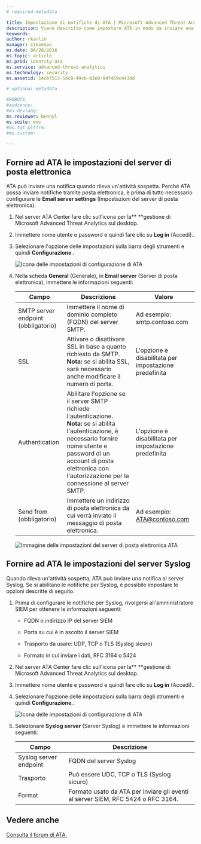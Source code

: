 ```yaml
---
# required metadata

title: Impostazione di notifiche di ATA | Microsoft Advanced Threat Analytics
description: Viene descritto come impostare ATA in modo da inviare una notifica (tramite posta elettronica o inoltro di eventi ATA) quando rileva attività sospette 
keywords:
author: rkarlin
manager: stevenpo
ms.date: 04/28/2016
ms.topic: article
ms.prod: identity-ata
ms.service: advanced-threat-analytics
ms.technology: security
ms.assetid: 14cb7513-5dc8-49cb-b3e0-94f469c443dd

# optional metadata

#ROBOTS:
#audience:
#ms.devlang:
ms.reviewer: bennyl
ms.suite: ems
#ms.tgt_pltfrm:
#ms.custom:

---
```


## Fornire ad ATA le impostazioni del server di posta elettronica
ATA può inviare una notifica quando rileva un'attività sospetta. Perché ATA possa inviare notifiche tramite posta elettronica, è prima di tutto necessario configurare le **Email server settings** (Impostazioni del server di posta elettronica).

1.  Nel server ATA Center fare clic sull'icona per la** **gestione di Microsoft Advanced Threat Analytics sul desktop.

2.  Immettere nome utente e password e quindi fare clic su **Log in** (Accedi)..

3.  Selezionare l'opzione delle impostazioni sulla barra degli strumenti e quindi **Configurazione**..

    ![Icona delle impostazioni di configurazione di ATA](media/ATA-config-icon.JPG)

4.  Nella scheda **General** (Generale), in **Email server** (Server di posta elettronica), immettere le informazioni seguenti:

    |Campo|Descrizione|Valore|
    |---------|---------------|---------|
    |SMTP server endpoint (obbligatorio)|Immettere il nome di dominio completo (FQDN) del server SMTP.|Ad esempio:<br />smtp.contoso.com|
    |SSL|Attivare o disattivare SSL in base a quanto richiesto da SMTP. **Nota:** se si abilita SSL, sarà necessario anche modificare il numero di porta.|L'opzione è disabilitata per impostazione predefinita|
    |Authentication|Abilitare l'opzione se il server SMTP richiede l'autenticazione. **Nota:** se si abilita l'autenticazione, è necessario fornire nome utente e password di un account di posta elettronica con l'autorizzazione per la connessione al server SMTP.|L'opzione è disabilitata per impostazione predefinita|
    |Send from (obbligatorio)|Immettere un indirizzo di posta elettronica da cui verrà inviato il messaggio di posta elettronica.|Ad esempio:<br />ATA@contoso.com|
    ![Immagine delle impostazioni del server di posta elettronica ATA](media/ATA-email-server.png)

## Fornire ad ATA le impostazioni del server Syslog
Quando rileva un'attività sospetta, ATA può inviare una notifica al server Syslog. Se si abilitano le notifiche per Syslog, è possibile impostare le opzioni descritte di seguito.

1.  Prima di configurare le notifiche per Syslog, rivolgersi all'amministratore SIEM per ottenere le informazioni seguenti:

    -   FQDN o indirizzo IP del server SIEM

    -   Porta su cui è in ascolto il server SIEM

    -   Trasporto da usare: UDP, TCP o TLS (Syslog sicuro)

    -   Formato in cui inviare i dati, RFC 3164 o 5424

2.  Nel server ATA Center fare clic sull'icona per la** **gestione di Microsoft Advanced Threat Analytics sul desktop.

3.  Immettere nome utente e password e quindi fare clic su **Log in** (Accedi)..

4.  Selezionare l'opzione delle impostazioni sulla barra degli strumenti e quindi **Configurazione**..

    ![Icona delle impostazioni di configurazione di ATA](media/ATA-config-icon.JPG)

5.  Selezionare **Syslog server** (Server Syslog) e immettere le informazioni seguenti:

    |Campo|Descrizione|
    |---------|---------------|
    |Syslog server endpoint|FQDN del server Syslog|
    |Trasporto|Può essere UDC, TCP o TLS (Syslog sicuro)|
    |Format|Formato usato da ATA per inviare gli eventi al server SIEM, RFC 5424 o RFC 3164.|





## Vedere anche
[Consulta il forum di ATA.](https://social.technet.microsoft.com/Forums/security/en-US/home?forum=mata)


<!--HONumber=May16_HO1-->


